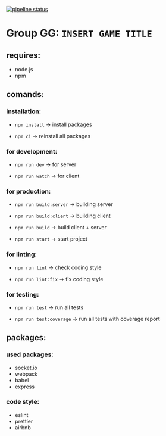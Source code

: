 [![pipeline status](https://gitlab.lrz.de/gruppe-gg/gg/badges/master/pipeline.svg)](https://gitlab.lrz.de/gruppe-gg/gg/commits/master)

# Group GG: `INSERT GAME TITLE`

## requires:

- node.js
- npm

## comands:

### installation:

- `npm install`
-> install packages

- `npm ci`
-> reinstall all packages

### for development:

- `npm run dev` 
-> for server 

- `npm run watch`
-> for client 

### for production:

- `npm run build:server`
-> building server

- `npm run build:client`
-> building client

- `npm run build`
-> build client + server

- `npm run start`
-> start project

### for linting:

- `npm run lint`
-> check coding style

- `npm run lint:fix`
-> fix coding style

### for testing:

- `npm run test`
-> run all tests

- `npm run test:coverage`
-> run all tests with coverage report


## packages:

### used packages:   
- socket.io
- webpack
- babel
- express
            
### code style:
- eslint
- prettier
- airbnb

